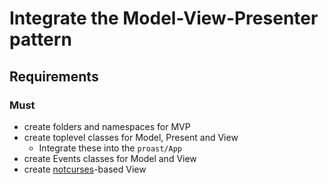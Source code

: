 Integrate the Model-View-Presenter pattern
==========================================

## Requirements

### Must

* create folders and namespaces for MVP
* create toplevel classes for Model, Present and View
  * Integrate these into the `proast/App`
* create Events classes for Model and View
* create [notcurses](https://github.com/dankamongmen/notcurses)-based View
